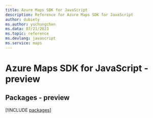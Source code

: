 ```yaml
---
title: Azure Maps SDK for JavaScript
description: Reference for Azure Maps SDK for JavaScript
author: dubiety
ms.author: yuchungchen
ms.data: 07/21/2023
ms.topic: reference
ms.devlang: javascript
ms.service: maps
---
```

# Azure Maps SDK for JavaScript - preview
## Packages - preview
[!INCLUDE [packages](maps-index.md)]